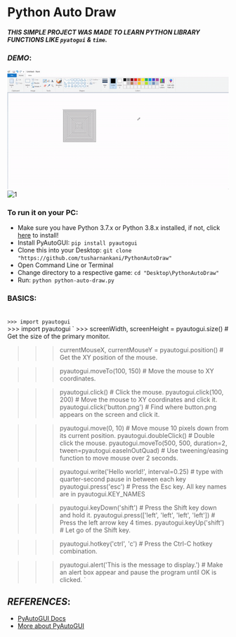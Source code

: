 # Python Auto Draw
##### THIS SIMPLE PROJECT WAS MADE TO LEARN PYTHON LIBRARY FUNCTIONS LIKE `pyatogui` & `time`.

### *DEMO*:

![Demo](pyautoguidemo.gif)
![1](https://user-images.githubusercontent.com/61280281/89520553-a5676000-d7fb-11ea-8e2f-883782ddcbc6.png)


### To run it on your PC:
* Make sure you have Python 3.7.x or Python 3.8.x installed, if not, click [here](https://www.python.org/downloads/) to install! 
* Install PyAutoGUI: `pip install pyautogui`
* Clone this into your Desktop: `git clone "https://github.com/tusharnankani/PythonAutoDraw"`
* Open Command Line or Terminal 
* Change directory to a respective game: `cd "Desktop\PythonAutoDraw"`
* Run: `python python-auto-draw.py`


### BASICS:
<code>
>>> import pyautogui
</code>
>>> import pyautogui
`
>>> screenWidth, screenHeight = pyautogui.size() # Get the size of the primary monitor.

>>> currentMouseX, currentMouseY = pyautogui.position() # Get the XY position of the mouse.

>>> pyautogui.moveTo(100, 150) # Move the mouse to XY coordinates.

>>> pyautogui.click()          # Click the mouse.
>>> pyautogui.click(100, 200)  # Move the mouse to XY coordinates and click it.
>>> pyautogui.click('button.png') # Find where button.png appears on the screen and click it.

>>> pyautogui.move(0, 10)      # Move mouse 10 pixels down from its current position.
>>> pyautogui.doubleClick()    # Double click the mouse.
>>> pyautogui.moveTo(500, 500, duration=2, tween=pyautogui.easeInOutQuad)  # Use tweening/easing function to move mouse over 2 seconds.

>>> pyautogui.write('Hello world!', interval=0.25)  # type with quarter-second pause in between each key
>>> pyautogui.press('esc')     # Press the Esc key. All key names are in pyautogui.KEY_NAMES

>>> pyautogui.keyDown('shift') # Press the Shift key down and hold it.
>>> pyautogui.press(['left', 'left', 'left', 'left']) # Press the left arrow key 4 times.
>>> pyautogui.keyUp('shift')   # Let go of the Shift key.

>>> pyautogui.hotkey('ctrl', 'c') # Press the Ctrl-C hotkey combination.

>>> pyautogui.alert('This is the message to display.') # Make an alert box appear and pause the program until OK is clicked.
`



## *REFERENCES*:
- [PyAutoGUI Docs](https://pypi.org/project/PyAutoGUI/)
- [More about PyAutoGUI](https://pyautogui.readthedocs.io/en/latest/mouse.html#mouse-drags)
